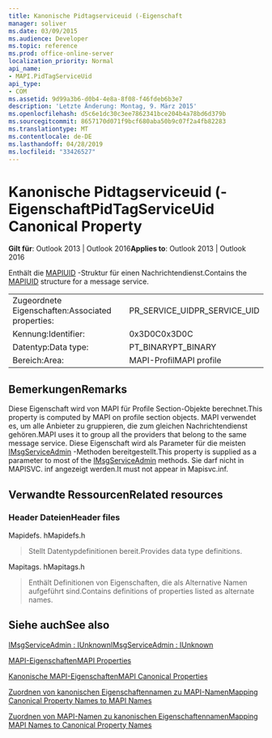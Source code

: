 ```yaml
---
title: Kanonische Pidtagserviceuid (-Eigenschaft
manager: soliver
ms.date: 03/09/2015
ms.audience: Developer
ms.topic: reference
ms.prod: office-online-server
localization_priority: Normal
api_name:
- MAPI.PidTagServiceUid
api_type:
- COM
ms.assetid: 9d99a3b6-d0b4-4e8a-8f08-f46fdeb6b3e7
description: 'Letzte Änderung: Montag, 9. März 2015'
ms.openlocfilehash: d5c6e1dc30c3ee7862341bce204b4a78bd6d379b
ms.sourcegitcommit: 8657170d071f9bcf680aba50b9c07f2a4fb82283
ms.translationtype: MT
ms.contentlocale: de-DE
ms.lasthandoff: 04/28/2019
ms.locfileid: "33426527"
---
```

# <a name="pidtagserviceuid-canonical-property"></a><span data-ttu-id="bff52-103">Kanonische Pidtagserviceuid (-Eigenschaft</span><span class="sxs-lookup"><span data-stu-id="bff52-103">PidTagServiceUid Canonical Property</span></span>

  
  
<span data-ttu-id="bff52-104">**Gilt für**: Outlook 2013 | Outlook 2016</span><span class="sxs-lookup"><span data-stu-id="bff52-104">**Applies to**: Outlook 2013 | Outlook 2016</span></span> 
  
<span data-ttu-id="bff52-105">Enthält die [MAPIUID](mapiuid.md) -Struktur für einen Nachrichtendienst.</span><span class="sxs-lookup"><span data-stu-id="bff52-105">Contains the [MAPIUID](mapiuid.md) structure for a message service.</span></span> 
  
|||
|:-----|:-----|
|<span data-ttu-id="bff52-106">Zugeordnete Eigenschaften:</span><span class="sxs-lookup"><span data-stu-id="bff52-106">Associated properties:</span></span>  <br/> |<span data-ttu-id="bff52-107">PR_SERVICE_UID</span><span class="sxs-lookup"><span data-stu-id="bff52-107">PR_SERVICE_UID</span></span>  <br/> |
|<span data-ttu-id="bff52-108">Kennung:</span><span class="sxs-lookup"><span data-stu-id="bff52-108">Identifier:</span></span>  <br/> |<span data-ttu-id="bff52-109">0x3D0C</span><span class="sxs-lookup"><span data-stu-id="bff52-109">0x3D0C</span></span>  <br/> |
|<span data-ttu-id="bff52-110">Datentyp:</span><span class="sxs-lookup"><span data-stu-id="bff52-110">Data type:</span></span>  <br/> |<span data-ttu-id="bff52-111">PT_BINARY</span><span class="sxs-lookup"><span data-stu-id="bff52-111">PT_BINARY</span></span>  <br/> |
|<span data-ttu-id="bff52-112">Bereich:</span><span class="sxs-lookup"><span data-stu-id="bff52-112">Area:</span></span>  <br/> |<span data-ttu-id="bff52-113">MAPI-Profil</span><span class="sxs-lookup"><span data-stu-id="bff52-113">MAPI profile</span></span>  <br/> |
   
## <a name="remarks"></a><span data-ttu-id="bff52-114">Bemerkungen</span><span class="sxs-lookup"><span data-stu-id="bff52-114">Remarks</span></span>

<span data-ttu-id="bff52-115">Diese Eigenschaft wird von MAPI für Profile Section-Objekte berechnet.</span><span class="sxs-lookup"><span data-stu-id="bff52-115">This property is computed by MAPI on profile section objects.</span></span> <span data-ttu-id="bff52-116">MAPI verwendet es, um alle Anbieter zu gruppieren, die zum gleichen Nachrichtendienst gehören.</span><span class="sxs-lookup"><span data-stu-id="bff52-116">MAPI uses it to group all the providers that belong to the same message service.</span></span> <span data-ttu-id="bff52-117">Diese Eigenschaft wird als Parameter für die meisten [IMsgServiceAdmin](imsgserviceadminiunknown.md) -Methoden bereitgestellt.</span><span class="sxs-lookup"><span data-stu-id="bff52-117">This property is supplied as a parameter to most of the [IMsgServiceAdmin](imsgserviceadminiunknown.md) methods.</span></span> <span data-ttu-id="bff52-118">Sie darf nicht in MAPISVC. inf angezeigt werden.</span><span class="sxs-lookup"><span data-stu-id="bff52-118">It must not appear in Mapisvc.inf.</span></span> 
  
## <a name="related-resources"></a><span data-ttu-id="bff52-119">Verwandte Ressourcen</span><span class="sxs-lookup"><span data-stu-id="bff52-119">Related resources</span></span>

### <a name="header-files"></a><span data-ttu-id="bff52-120">Header Dateien</span><span class="sxs-lookup"><span data-stu-id="bff52-120">Header files</span></span>

<span data-ttu-id="bff52-121">Mapidefs. h</span><span class="sxs-lookup"><span data-stu-id="bff52-121">Mapidefs.h</span></span>
  
> <span data-ttu-id="bff52-122">Stellt Datentypdefinitionen bereit.</span><span class="sxs-lookup"><span data-stu-id="bff52-122">Provides data type definitions.</span></span>
    
<span data-ttu-id="bff52-123">Mapitags. h</span><span class="sxs-lookup"><span data-stu-id="bff52-123">Mapitags.h</span></span>
  
> <span data-ttu-id="bff52-124">Enthält Definitionen von Eigenschaften, die als Alternative Namen aufgeführt sind.</span><span class="sxs-lookup"><span data-stu-id="bff52-124">Contains definitions of properties listed as alternate names.</span></span>
    
## <a name="see-also"></a><span data-ttu-id="bff52-125">Siehe auch</span><span class="sxs-lookup"><span data-stu-id="bff52-125">See also</span></span>



[<span data-ttu-id="bff52-126">IMsgServiceAdmin : IUnknown</span><span class="sxs-lookup"><span data-stu-id="bff52-126">IMsgServiceAdmin : IUnknown</span></span>](imsgserviceadminiunknown.md)


[<span data-ttu-id="bff52-127">MAPI-Eigenschaften</span><span class="sxs-lookup"><span data-stu-id="bff52-127">MAPI Properties</span></span>](mapi-properties.md)
  
[<span data-ttu-id="bff52-128">Kanonische MAPI-Eigenschaften</span><span class="sxs-lookup"><span data-stu-id="bff52-128">MAPI Canonical Properties</span></span>](mapi-canonical-properties.md)
  
[<span data-ttu-id="bff52-129">Zuordnen von kanonischen Eigenschaftennamen zu MAPI-Namen</span><span class="sxs-lookup"><span data-stu-id="bff52-129">Mapping Canonical Property Names to MAPI Names</span></span>](mapping-canonical-property-names-to-mapi-names.md)
  
[<span data-ttu-id="bff52-130">Zuordnen von MAPI-Namen zu kanonischen Eigenschaftennamen</span><span class="sxs-lookup"><span data-stu-id="bff52-130">Mapping MAPI Names to Canonical Property Names</span></span>](mapping-mapi-names-to-canonical-property-names.md)

